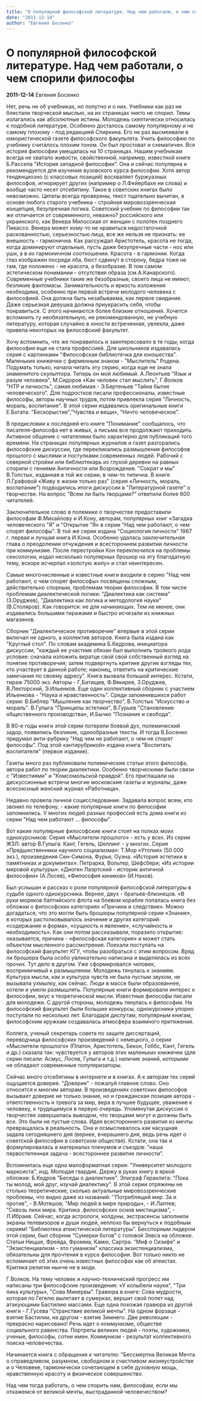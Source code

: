 ```yaml
---
title: "О популярной философской литературе. Над чем работали, о чем спорили философы"
date: "2011-12-14"
author: "Евгения Босенко"
---
```


# О популярной философской литературе. Над чем работали, о чем спорили философы

**2011-12-14** Евгения Босенко

Нет, речь не об учебниках, но попутно и о них. Учебники как раз не блистали творческой мыслью, на их страницах никто не спорил. Темы излагались как абсолютные истины. Молодежь скептически относилась к подобной литературе. Особенно досталось самому популярному и не самому плохому - под редакцией Спиркина. Его не раз высмеивали в юмористической газете философского факультета. Учить философию по учебнику считалось плохим тоном. Он был простоват и схематичен. Вся история философии умеща­лась на 10 страницах. Нашим учебникам всегда не хватало живости, свойственной, например, известной книге Б.Рассела "История за­падной философии". Она и сейчас популярна и рекомендуется для изучения вузовского курса философии. Хотя автор тенденциозно (с классовых позиций) восхваляет буржуазных философов, игнорирует других (например о Л.Фейербахе ни слова) и вообще часто несет отсебятину. Такое в советских книгах было невозможно. Цитаты всегда проверены, текст тщательно вычитан, в основе любого старого учебника - стройная мировоззренческая концепция, безупречная логика. Советский учебник по философии так же отличается от современного, неважно? российского или украинского, как Венера Милосская от женщин с полотен позднего Пикассо. Венера может кому-то не нравиться недостаточной раскованностью, серьезностью лица, все же нельзя не признать: ее внешность - гармонична. Как рассуждал Аристотель, красота не тогда, когда доминируют отдельные, пусть даже безупречные части - нос или уши, а в их гармоничном соотношении. Красота - в гармонии. Когда глаз изображен посреди лба, бюст сдвинут в сторону, бедра тоже не там, где положено - не красота, а безобразие. В том самом эстетическом понимании - отсутствия образа (см.А.Канарского). Современные учебники такие же безобразные, своего лица не имеют, безликие фантомасы. Занимательность и яркость изложения необходима, особенно при первой встрече молодого человека с философией. Она должна быть незабываема, как первое свидание. Даже серьезная девушка должна приукрасить себя, чтобы понравиться. С этого начинаются более близкие отношения. Хочется вспомнить ту необязательную, не рекомендованную, не учебную литературу, которая случайно в юности встреченная, увлекла, даже привела некоторых на философский факультет.

Хочу вспомнить, что же понравилось и заинтересовало в те годы, когда философия еще не стала профессией. Для школьников издавалась серия с картинками "Философская библиотечка для юношества". Маленькие книжечки с фирменным знаком - "Мыслитель" Родена. Подумать только, начала читать эту серию, когда еще не знала знаменитого скульптора. Теперь он мой любимый. А.Леонтьев "Язык и разум человека", М.Сидоров «Как человек стал мыслить", Г.Волков "НТР и личность", самая любимая - Э.Бертеньев "Тайна бытия человеческого". Для подростков писали профессионалы, известные философы, авторы научных трудов, потом привлекла серия "Личность, мораль, воспитание". В этой серии издавались оригинальные книги Е.Богата: "Бескорыстие","Чувства и вещи», "Ничто человеческое".

В предисловии к последней его книге "Понимание" сообщалось, что писателя-философа нет в живых, а письма все продолжают приходить. Активное общение с читателями было характерно для публикаций того времени. На страницах популярных журналов и газет разгорались философские дискуссии, где перекликались размышления философов прошлого с мыслями и поступками современных людей. Рабочий с северной стройки или библиотекарь из глухой деревни на равных спорили с гениями Античности или Возрождения. "Сократ и мы" В.Толстых, изданная в той же серии, в чем-то типична. В книге Л.Графовой «Живу в жизни только раз" (серия «Личность, мораль, воспитание") подводились итоги дискуссии в "Литературной газете" о творчестве. На вопрос "Всем ли быть творцами?" ответили более 600 читателей.

Заключительное слово в полемике о творчестве предоставили философам Ф.Михайлову и И.Кону, авторам, популярных книг «Загадка человеческого "Я" и "Открытие "Я» в серии "Над чем работают, о чем спорят философы". В той же серии издана "Социология личности" 1967 г. первая и лучшая книга И.Кона. Особенно удалась заключительная глава о преодолении отчуждения и всестороннем развитии личности при коммунизме. После перестройки Кон переключился на проблемы сексологии, издал несколько популярных брошюр на эту благодатную тему, вскоре исчерпал «золотую жилу» и стал неинтересен.

Самые многочисленные и известные книги входили в серию "Над чем работают, о чем спорят философы» посвящены сложным, действительно спорным, проблемам теории философии. В том числе проблемам диалектической логики: "Диалектика как система" (З.Оруджев), "Диалектика как логика и методология науки" (В.Столяров). Как говорится: не для начинающих. Тем не менее, они издавались большими тиражами и быстро исчезали из книжных магазинов.

Сборник "Диалектическое противоречие" впервые в этой серии включал не одного, а коллектив авторов. Книга была издана как "Круглый стол". По словам академика Б.Кедрова, инициатора дискуссии, "каждый ее участник обязан был выполнить троякого рода условие: сначала изложить вкратце свой свой собственный взгляд на понятие противоречия; затем подвергнуть критике другие взгляды тех, кто участвует в данной работе; наконец, ответить на критические замечания по своему адресу". Книга вызвала большой интерес. Кстати, тираж 75000 экз. Авторы - Г,Батищев, Ф.Вякирев, З.Оруджев, В.Лекторский, Э.Ильенков. Еще один коллективный сборник с участием Ильенкова - "Наука и нравственность". Среди запомнившихся работ серии: В.Библер "Мышление как творчество", В.Толстых "Искусство и мораль". В.Гулыга "Принципы эстетики", В.Гурьев "Становление общественного производства», И.Бычко "Познание и свобода".

В 80-е годы книги этой серии потеряли боевой дух, полемический задор, появились безликие, однообразные тексты. И тогда В.Босенко придумал анти-рубрику "Над чем не работают, о чем не спорят философы". Под этой «антирубрикой» издана книга "Воспитать воспитателя" (первое издание).

Газеты много раз публиковали полемические статьи этого философа, автора работ по теории диалектики. Особенно творческими были связи с "Известиями" и "Комсомольской правдой". Его приглашали на дискуссионные встречи многие московские газеты и журналы, даже всесоюзный женский журнал «Работница».

Недавно провела личное социсследование. Задавала вопрос всем, кто звонил по телефону, - какие популярные книги по философии запомнились. У многих людей разных профессий есть дома книги из серии "Над чем работают ... философы".

Вот какие популярные философские книги стоят на полках моих однокурсников: Серия «Мыслители прошлого» - есть у всех. Из серии ЖЗЛ: автор В.Гулыга: Кант, Гегель, Шеллинг - у многих. Серия «Предшественники научного социализма»: Т.Мор «Утопия» (50 000 экз.), произведения Сен-Симона, Фурье, Оуэна. «История эстетики в памятниках и документах»: Петрарка, Вольтер, Шефсбери; «Из истории мировой культуры»: «Диоген Лаэртский - историк античной философии» (А.Лосев), «Философия киников» (И.Нахов).

Был услышан и рассказ о роли популярной философской литературы в судьбе одного однокурсника. Вернее, двух - братьев-близнецов. «В руки моряков балтийского флота на боевом корабле попалась книга без обложки о философских категориях «Причина и следствие». Можно догадаться, что это могли быть брошюры популярной серии «Знание», в которых растолковывалось значение и других категорий: «содержание и форма», «сущность и явление», «случайность и необходимость». Как они потом рассказывали, поразило открытие: оказывается, причина - «философская категория» и может стать объектом мысленного рассмотрения. Поехали поступать на философский факультет КГУ, чтобы разобраться с этим вопросом. Вряд ли брошюра была особо увлекательно написана и выделялась из всех прочих. Тут дело в другом. Уже сформировался человек, восприимчивый к размышлении. Молодежь тянулась к знаниям. Культура мысли, как и культура чувств не была пустым звуком, не вызывала ухмылку, как сейчас. Люди в массе были образованнее, хотели и умели размышлять. Популярные книги формировали интерес к философии, вкус к теоретической мысли. Известные философы писали для молодежи. С другой стороны, молодежь тянулась к философии. На философский факультет были большие конкурсы, однокурсники упорно поступали по несколько лет. Благодаря диспутам, популярным книгам, философским кружкам создавалась атмосфера взаимного притяжения.

Коллега, ученый секретарь совета по защите диссертаций, переводчица философских произведений с немецкого, о серии «Мыслители прошлого» (Платон, Аристотель, Бекон, Гоббс, Кант, Гегель и др.) сказала так: чувствуется у авторов этих маленьких книжечек (для серии писали: Асмус, Лосев, Гулыга и т.д.) наличие знаний, которыми не обладают современные популяризаторы.

Сейчас много отсебятины в интернете и в книгах. А к авторам тех серий ощущается доверие. "Доверие" - пожалуй главное слово. Оно относится к многим авторам. В произведениях советских философов вызывает доверие не только знание, но и гражданская позиция автора - ответственность и тревога за мир, вера в лучшее будущее, уважение к человеку, к трудящемуся в первую очередь. Упомянутая дискуссия о творчестве завершилась выводом, что творцами могут и должны быть все. Это были не пустые слова. Идея всестороннего развития из мечты превращалась в реальность. Она и осмысливалось как насущная задала сегодняшнего дня (вернее, вчерашнего дня, ведь речь идет о советской философии в советском обществе). Кстати, она так и формулировалась в материалах пленумов и съездов: "наша первостепенная задача - всестороннее развитие личности".

Вспомнилась еще одна малоформатная серия: "Университет молодого марксиста", изд. Молодая гвардия. Держу в руках книгу в яркой обложке: Б.Кедров "Беседы о диалектике". Эпиграф Гераклита: "Пока ты молод, мой друг, изучай диалектику". В этой серии отряжены не столько теоретические, сколько актуальные мировоззренческие проблемы, что видно даже из названий: ''Потреблящий мир. За и против", - В.Мотяшов; "Мир людей в мире природы», - И.Лаптев; "Сквозь лики мира. Критика .философских основ мистицизма", - Л.Ибраев. Сейчас, когда астрологи, колдуны, экстрасенсы заполнили экраны телевизоров и души людей, неплохо бы вернуться к подобным сериям! "Библиотека атеистической литературы". Бесспорным лидером этой серии, был сборник "Сумерки богов" с головой Зевса на обложке. Статьи Ницше, Фрейда, Фромма, Камю, Сартра. "Миф о Сизифе" и "Экзистенциализм - это гуманизм" классика экзистенциализма, обязательны для прочтения в курсе философии. Вот только никто не вспоминает об этих очень известных философах как об атеистах. Критика религии нынче не в моде.

Г.Волков. На тему человек и научно-технический прогресс им написаны три философские произведения: «У колыбели науки", "Три лика культуры», "Сова Минервы". Гравюра в книге: Сова мудрости, которая по Гегелю вылетает в сумерках, вершит свой полет над атакующими Бастилию массами. Еще одна похожая гравюра из другой книги - Г.Гусева "Странствие великой мечты". На одном форзаце - взятие Бастилии, на другом - взятие Зимнего. Две революции - прекрасно нарисовано! Речь идет о коммунизме, обществе социального равенства. Портреты великих людей - поэты, художники, ученые, философы, сотни имен. Коммунизм - результат коллективного поиска человечества.

Начинается книга с обращения к читателю: "Бессмертна Великая Мечта о справедливом, разумном, свободном и счастливом жизнеустройстве и о Человеке, гармонически сочетающем в себе духовную мощь, нравственную красоту и физическое совершенство.

Над чем тогда работать, о чем спорить нам, философам, если мы откажемся от великой мечты, выстраданной человечеством?